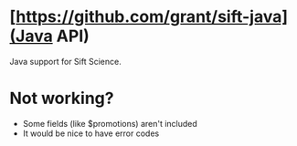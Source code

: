 # [https://github.com/grant/sift-java](Java API)

Java support for Sift Science.

# Not working?
- Some fields (like $promotions) aren't included
- It would be nice to have error codes
